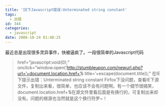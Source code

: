 ```yaml
---
title: 'IE下Javascript错误:Unterminated string constant'
tags:
  - 出错
id: 344
categories:
  - javascript
date: 2008-10-24 01:48:25
---
```


最近总是出现很多灵异事件，快被逼疯了。一段很简单的Javascript代码
> href=”javascript:void(0);” onclick=”window.open(’http://stumbleupon.com/newurl.php?url=’+document.location.href+’&amp;
> title=’+escape(document.title));”
在IE下提示出错：Unterminated string constant
Firfox下没问题，查看IE下源文件，复制出来看，很简单，也应该不会有问题啊。有一个细节很搞笑，document.location.href+’&amp;在源文件里看后面是有换行的，可复制出来却没有。问题的根源也当然就是这个换行符罗~！